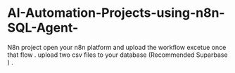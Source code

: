 # AI-Automation-Projects-using-n8n-SQL-Agent-
N8n project
open your n8n platform and upload the workflow excetue once that flow .
upload two csv files to your database (Recommended Suparbase ) .
